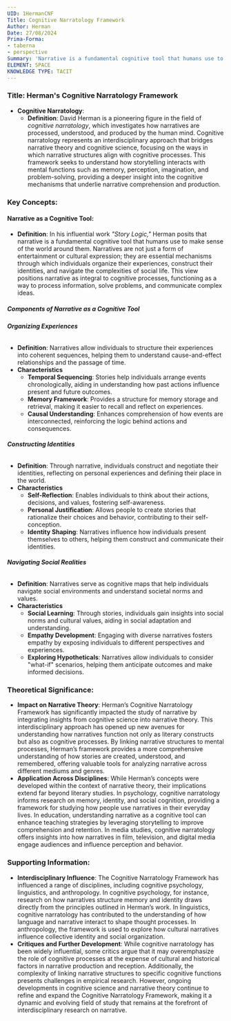 ```yaml
---
UID: 1HermanCNF
Title: Cognitive Narratology Framework
Author: Herman
Date: 27/08/2024
Prima-Forma:
- taberna
- perspective
Summary: 'Narrative is a fundamental cognitive tool that humans use to make sense of the world: organize experiences, construct identities, navigate social realties'
ELEMENT: SPACE
KNOWLEDGE TYPE: TACIT
---
```


### Title: **Herman's Cognitive Narratology Framework**

- **Cognitive Narratology**:
  - **Definition**: David Herman is a pioneering figure in the field of *cognitive narratology*, which investigates how narratives are processed, understood, and produced by the human mind. Cognitive narratology represents an interdisciplinary approach that bridges narrative theory and cognitive science, focusing on the ways in which narrative structures align with cognitive processes. This framework seeks to understand how storytelling interacts with mental functions such as memory, perception, imagination, and problem-solving, providing a deeper insight into the cognitive mechanisms that underlie narrative comprehension and production.

### **Key Concepts**:

#### **Narrative as a Cognitive Tool**:
  - **Definition**: In his influential work *"Story Logic,"* Herman posits that narrative is a fundamental cognitive tool that humans use to make sense of the world around them. Narratives are not just a form of entertainment or cultural expression; they are essential mechanisms through which individuals organize their experiences, construct their identities, and navigate the complexities of social life. This view positions narrative as integral to cognitive processes, functioning as a way to process information, solve problems, and communicate complex ideas.

##### **Components of Narrative as a Cognitive Tool**
###### **Organizing Experiences**
  - **Definition**: Narratives allow individuals to structure their experiences into coherent sequences, helping them to understand cause-and-effect relationships and the passage of time.
  - **Characteristics**
    - **Temporal Sequencing**: Stories help individuals arrange events chronologically, aiding in understanding how past actions influence present and future outcomes.
    - **Memory Framework**: Provides a structure for memory storage and retrieval, making it easier to recall and reflect on experiences.
    - **Causal Understanding**: Enhances comprehension of how events are interconnected, reinforcing the logic behind actions and consequences.

###### **Constructing Identities**
  - **Definition**: Through narrative, individuals construct and negotiate their identities, reflecting on personal experiences and defining their place in the world.
  - **Characteristics**
    - **Self-Reflection**: Enables individuals to think about their actions, decisions, and values, fostering self-awareness.
    - **Personal Justification**: Allows people to create stories that rationalize their choices and behavior, contributing to their self-conception.
    - **Identity Shaping**: Narratives influence how individuals present themselves to others, helping them construct and communicate their identities.

###### **Navigating Social Realities**
  - **Definition**: Narratives serve as cognitive maps that help individuals navigate social environments and understand societal norms and values.
  - **Characteristics**
    - **Social Learning**: Through stories, individuals gain insights into social norms and cultural values, aiding in social adaptation and understanding.
    - **Empathy Development**: Engaging with diverse narratives fosters empathy by exposing individuals to different perspectives and experiences.
    - **Exploring Hypotheticals**: Narratives allow individuals to consider "what-if" scenarios, helping them anticipate outcomes and make informed decisions.


### **Theoretical Significance**:
  - **Impact on Narrative Theory**: Herman’s Cognitive Narratology Framework has significantly impacted the study of narrative by integrating insights from cognitive science into narrative theory. This interdisciplinary approach has opened up new avenues for understanding how narratives function not only as literary constructs but also as cognitive processes. By linking narrative structures to mental processes, Herman’s framework provides a more comprehensive understanding of how stories are created, understood, and remembered, offering valuable tools for analyzing narrative across different mediums and genres.
  - **Application Across Disciplines**: While Herman’s concepts were developed within the context of narrative theory, their implications extend far beyond literary studies. In psychology, cognitive narratology informs research on memory, identity, and social cognition, providing a framework for studying how people use narratives in their everyday lives. In education, understanding narrative as a cognitive tool can enhance teaching strategies by leveraging storytelling to improve comprehension and retention. In media studies, cognitive narratology offers insights into how narratives in film, television, and digital media engage audiences and influence perception and behavior.

### **Supporting Information**:
  - **Interdisciplinary Influence**: The Cognitive Narratology Framework has influenced a range of disciplines, including cognitive psychology, linguistics, and anthropology. In cognitive psychology, for instance, research on how narratives structure memory and identity draws directly from the principles outlined in Herman’s work. In linguistics, cognitive narratology has contributed to the understanding of how language and narrative interact to shape thought processes. In anthropology, the framework is used to explore how cultural narratives influence collective identity and social organization.
  - **Critiques and Further Development**: While cognitive narratology has been widely influential, some critics argue that it may overemphasize the role of cognitive processes at the expense of cultural and historical factors in narrative production and reception. Additionally, the complexity of linking narrative structures to specific cognitive functions presents challenges in empirical research. However, ongoing developments in cognitive science and narrative theory continue to refine and expand the Cognitive Narratology Framework, making it a dynamic and evolving field of study that remains at the forefront of interdisciplinary research on narrative.